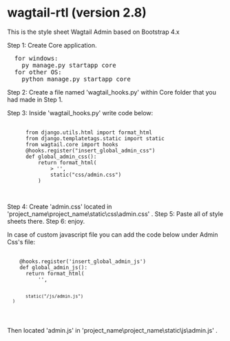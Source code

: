 # wagtail-rtl (version 2.8)
This is the style sheet Wagtail Admin based on Bootstrap 4.x

Step 1: Create Core application.

<pre>
  for windows:
    py manage.py startapp core
  for other OS:
    python manage.py startapp core
</pre>

Step 2: Create a file named 'wagtail_hooks.py' within Core folder that you had made in Step 1.

Step 3: Inside 'wagtail_hooks.py' write code below:

  <pre>
    <code>
      from django.utils.html import format_html
      from django.templatetags.static import static
      from wagtail.core import hooks
      @hooks.register("insert_global_admin_css")
      def global_admin_css():
          return format_html(
              > '<link href="{}">',
              static("css/admin.css")
          )
    </code>
  </pre>

Step 4: Create 'admin.css' located in 'project_name\project_name\static\css\admin.css' .
Step 5: Paste all of style sheets there.
Step 6: enjoy.

In case of custom javascript file you can add the code below under Admin Css's file:

<pre>
  <code>
    @hooks.register('insert_global_admin_js')
    def global_admin_js():
      return format_html(
          '<script src="{}"></script>',
           static("/js/admin.js")
      )
  </code>
</pre>

Then located 'admin.js' in 'project_name\project_name\static\js\admin.js' . 
